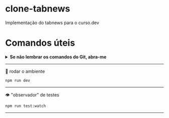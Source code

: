 # clone-tabnews

Implementação do tabnews para o curso.dev

# Comandos úteis

<details>
  <summary><b>Se não lembrar os comandos do Git, abra-me</b></summary>
<br>
  <details>
    <summary><b>1. Conferir Status</b></summary>
    
```bash
    git status
```
    
  </details>

  <details>
    <summary><b>2. Trazer itens para o "palco"</b></summary>
<br>
Para adicionar um arquivo específico ou todas as alterações ao **staging area**: 
    
 ```
  git add [caminho ou arquivo]  
 ```
    
Para incluir todas as alterações de uma única vez, use:
    
```bash
git add . -A
```
    
  </details>
   <details>
     <summary><b>3. Commit</b></summary>
<br>
"Commitar" as alterações.
     
```bash
git commit -m 'detalhes da alteração'
```
     
 <details>  
   <summary>Destacar</summary>
<br>
Usar "`" destaca os caracteres.
   
```bash
git commit -m 'destaque os `detalhes da alteração`'
```
  </details>
</details>
<details>  
   <summary><b>4. Push</b></summary>
<br>
Publicar as alterações no repo remoto.
   
```bash
git push
```
  </details>
  
<details>  
   <summary><b>5. Pull</b></summary>
<br>
"Puxa" as mudanças do repo remoto e incorpora no branch local.
   
```bash
git pull
```
  </details>
  
</details>


---
🛞 rodar o ambiente

```
npm run dev
```
---
👁️ "observador" de testes

```
npm run test:watch
```
---


